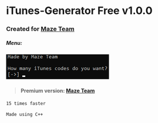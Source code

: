 # iTunes-Generator Free v1.0.0
### Created for [Maze Team](https://discord.gg/mxz4JNBEPp)
##### Menu:
![menu](https://github.com/tymus123/iTunes-Generator/blob/main/menu.png)

> #### Premium version: [Maze Team](https://discord.gg/mxz4JNBEPp)
```
15 times faster
```

```
Made using C++
```
